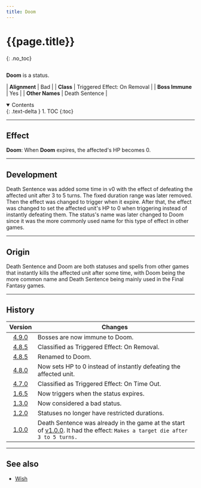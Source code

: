 ```yaml
---
title: Doom
---
```


# {{page.title}}
{: .no_toc}

<div class="row">
<div class="column content" markdown="1">

**Doom** is a status.

| **Alignment** | Bad |
| **Class** | Triggered Effect: On Removal |
| **Boss Immune** | Yes |
| **Other Names** | Death Sentence |

</div>
<div class="column toc" markdown="1">
<details open markdown="block">
<summary>
Contents
</summary>
{: .text-delta }
1. TOC
{:toc}
</details>
</div>
</div> 

---

## Effect

**Doom**: When **Doom** expires, the affected's HP becomes 0.

---

## Development

Death Sentence was added some time in v0 with the effect of defeating the affected unit after 3 to 5 turns. The fixed duration range was later removed. Then the effect was changed to trigger when it expire. After that, the effect was changed to set the affected unit's HP to 0 when triggering instead of instantly defeating them. The status's name was later changed to Doom since it was the more commonly used name for this type of effect in other games.

---

## Origin

Death Sentence and Doom are both statuses and spells from other games that instantly kills the affected unit after some time, with Doom being the more common name and Death Sentence being mainly used in the Final Fantasy games.

---

## History

| Version | Changes |
| :---: | --- |
| [4.9.0](v4#v4.9.0) | Bosses are now immune to Doom. |
| [4.8.5](v4#v4.8.5) | Classified as Triggered Effect: On Removal. |
| [4.8.5](v4#v4.8.5) | Renamed to Doom. |
| [4.8.0](v4#v4.8.0) | Now sets HP to 0 instead of instantly defeating the affected unit. |
| [4.7.0](v4#v4.7.0) | Classified as Triggered Effect: On Time Out. |
| [1.6.5](v1#v1.6.5) | Now triggers when the status expires. |
| [1.3.0](v1#v1.3.0) | Now considered a bad status. |
| [1.2.0](v1#v1.2.0) | Statuses no longer have restricted durations. |
| [1.0.0](v1#v1.0.0) | Death Sentence was already in the game at the start of [v1.0.0](v1#v1.0.0). It had the effect: `Makes a target die after 3 to 5 turns.` |

---

## See also

- [Wish](wish)